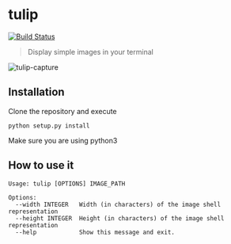 # tulip
[![Build Status](https://travis-ci.org/BraulioVM/tulip.svg)](https://travis-ci.org/BraulioVM/tulip)
> Display simple images in your terminal

![tulip-capture](https://cloud.githubusercontent.com/assets/715372/12007314/d1429196-abfe-11e5-88fa-e0c3a60bb639.png)

## Installation
Clone the repository and execute 

````
python setup.py install
````

Make sure you are using python3

## How to use it
````
Usage: tulip [OPTIONS] IMAGE_PATH

Options:
  --width INTEGER   Width (in characters) of the image shell representation
  --height INTEGER  Height (in characters) of the image shell representation
  --help            Show this message and exit.
````